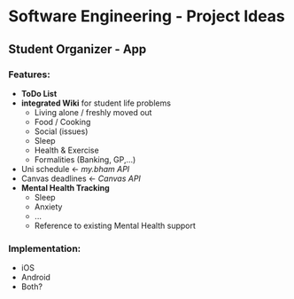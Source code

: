 
# Software Engineering - Project Ideas

## Student Organizer - App

### Features:

- **ToDo List**
- **integrated Wiki** for student life problems
   - Living alone / freshly moved out
   - Food / Cooking
   - Social (issues)
   - Sleep
   - Health & Exercise
   - Formalities (Banking, GP,...)
- Uni schedule <- _my.bham API_
- Canvas deadlines <- _Canvas API_
- **Mental Health Tracking**
   - Sleep
   - Anxiety
   - ...
   - Reference to existing Mental Health support

### Implementation:

- iOS
- Android
- Both?
